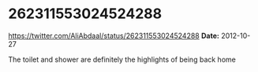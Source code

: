 # 262311553024524288
https://twitter.com/AliAbdaal/status/262311553024524288
**Date:** 2012-10-27

The toilet and shower are definitely the highlights of being back home
